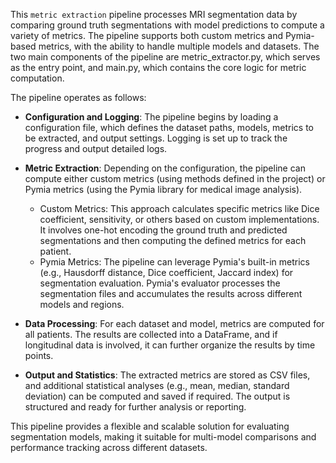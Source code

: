 [//]: # (::: src.metrics.custom_metrics)


This `metric extraction` pipeline processes MRI segmentation data by comparing ground truth segmentations with model 
predictions to compute a variety of metrics. The pipeline supports both custom metrics and Pymia-based metrics, with 
the ability to handle multiple models and datasets. The two main components of the pipeline are metric_extractor.py, 
which serves as the entry point, and main.py, which contains the core logic for metric computation.

The pipeline operates as follows:

- **Configuration and Logging**: The pipeline begins by loading a configuration file, which defines the dataset paths, 
models, metrics to be extracted, and output settings. Logging is set up to track the progress and output detailed logs.

- **Metric Extraction**: Depending on the configuration, the pipeline can compute either custom metrics (using methods 
defined in the project) or Pymia metrics (using the Pymia library for medical image analysis). 
  - Custom Metrics: This approach calculates specific metrics like Dice coefficient, sensitivity, or others based on 
  custom implementations. It involves one-hot encoding the ground truth and predicted segmentations and then computing 
  the defined metrics for each patient.
  - Pymia Metrics: The pipeline can leverage Pymia's built-in metrics (e.g., Hausdorff distance, Dice coefficient, 
  Jaccard index) for segmentation evaluation. Pymia's evaluator processes the segmentation files and accumulates the 
  results across different models and regions.


- **Data Processing**: For each dataset and model, metrics are computed for all patients. The results are collected 
into a DataFrame, and if longitudinal data is involved, it can further organize the results by time points.

- **Output and Statistics**: The extracted metrics are stored as CSV files, and additional statistical analyses (e.g., 
mean, median, standard deviation) can be computed and saved if required. The output is structured and ready for 
further analysis or reporting.

This pipeline provides a flexible and scalable solution for evaluating segmentation models, making it suitable for 
multi-model comparisons and performance tracking across different datasets.

